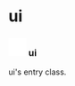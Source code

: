 # ui

### <img src="../../.gitbook/assets/base.png" width="32" height="32" /> ui
ui's entry class.<br>
